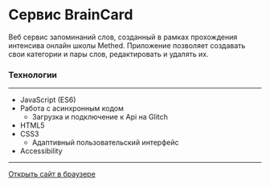 # **Сервис BrainCard**

Веб сервис запоминаний слов, созданный в рамках прохождения интенсива онлайн школы Methed. Приложение позволяет создавать свои категории и пары слов, редактировать и удалять их.

### **Технологии**
***
* JavaScript (ES6)
* Работа с асинхронным кодом
  * Загрузка и подключение к Api на Glitch
* HTML5
* CSS3
  * Адаптивный пользовательский интерфейс
* Accessibility

***
[Открыть сайт в браузере](https://romankrivopalov.github.io/brain-cards/)
